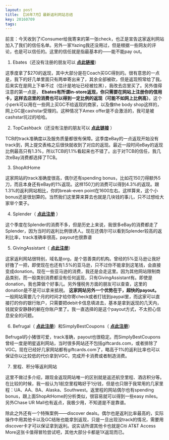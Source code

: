 ```yaml
---
layout: post
title: 【16年7月】最新返利网站总结
key: 20160709
tags:
---
```


前言：今天收到了iConsumer给我寄来的第一张check，也正是宣告这家返利网站加入了我们的信任名单。另外一家Yazing我还没用过，但是根据一些网友的评论，也是可以信任的。这里的信任就是指最基本的——能不能pay out。

1. Ebates（还没有注册的朋友可以
**[点此链接](http://www.ebates.com/rf.do?referrerid=pn3%2FBSjsI1XhPFkeH8jeKQ%3D%3D&eeid=28187)**）

这季度拿了$270的返现，其中大部分是在Coach买GC得到的。很有意思的一点是，我下的好几单里面只有两单寄出来了，其余全部被砍，但是返现照常给了我。后来实在是网上下单不过（估计是地址已经被拉黑），我改去店里买了。另外值得注意的第一点是，
**Ebates有所谓in-store返现，你只需要在网站上注册你的信用卡，这样去店里的消费也可以得到一定比例的返现（可能不如网上比例高）**。这个小perk可以用在一些网上买GC不给返现的商家，以及像the body shop这样的，网上GC是cashstar受理的。这种情况下Amex offer是不会激活的，我可是被cashstar坑过的哈哈。

2. TopCashback（还没有注册的朋友可以
**[点此链接](http://www.topcashback.com/ref/shamrock)**
）

TCB的track准确度以及服务质量都很有保障。这季度eBay的一点返现开始没有track到，网上提交表格之后很快就收到了对应的返现。最近一段时间eBay的返现比例最高只有1.3%，所以TCB的1.1%看起来也不错了。出于对TCB的信任，我几次eBay消费都选择了TCB。

3. ShopAtHome

这家网站的track准确度很高，偶尔还有spending bonus，比如花150刀得额外5刀，而且本身还有eBay的1%返现。这样150刀的消费可以得到4.3%的返现。跟1.3%的返利网站相比，你的break-even point在1600左右。这样算来，这个小bonus还是很划算的。当然我们这里算来算去也就是几块钱的事儿，只不过想给大家举个栗子。

4. Splender（
**[点此注册](http://fbuy.me/c8VO7)**
）

这个季度在Splender的消费不多，但是历史上来说，我很多eBay的消费都走了Splender，因为当时的返利比例很诱人。现在还偶尔可以看到Splender较高的返利比率，track准确率很高，payout也很靠谱

5. GivingAssistant（
**[点此注册](https://givingassistant.org/?rid=x61u06j0ez)**）

这家返利网站很特别，域名是org，是个慈善类的机构。曾经的5%亚马逊让我好好撸了一把，即使现在也还有1.5%的亚马逊，只不过你不能拿到这笔钱，会直接变成donation。现在一些亚马逊的消费，我还是会走这里。因为其他网站限制商品类别，而一般类别消费都没有任何返现，只有GivingAssistant有。即使是donation，我也算做个好事儿。另外懂税务方面的朋友可以查查，这里的donation是不是可以拿来抵税。
**这家网站另外一个优势在于，超快的payout。**
一般网站需要几个月的时间才给你寄check或者打钱到paypal里，而这家可以直接打的你的银行账户，只需要把debit卡信息填进去，基本是拿到返现的几天内，钱就安安静静的躺在你账户里了。我一直选择的是这个payout方式，不太担心信息安全的问题。

6. Befrugal（
**[点此注册](http://www.befrugal.com/referral/?ref=TXOQJGI)**）和SimplyBestCoupons（
**[点此注册](https://www.simplybestcoupons.com/?refid=49191)**）

Befrugal的小猪很可爱，track准确，payout也很稳定。而SimplyBestCoupons曾经一度是明星返利网站，当时很多网站还不包括giftcards.com，或者排除了VGC。现在已经好几家网站都有giftcards.com了，略高于1%的返利比率也可以保证你以比较低的代价拿到VGC，完成开卡消费或者制造消费。

7. 里程、积分等返利网站

这里不做过多介绍，跟现金返现网站唯一的区别就是返还航空里程、酒店积分等。在比较的时候，我一般认为1航空里程略好于1分钱，但是也只限于我常用的几家里程：UA、AA、BA、Alaska、Southwest。返里程的网站偶尔也有spending bonus，跟上面ShopAtHome的分析类似，很容易就可以得到一些easy miles。另外Chase UR Mall也有返点，我极少用，不知道是不是靠谱。

除此之外还有一个特殊案例——discover deals。偶尔也是返利比率最高的，实际操作中用其他卡以及GC结账也能拿到返现，只是一旦出现没track的情况，需要用discover卡才可以保证拿到返利。说实话所谓其他卡也就是Citi AT&T Access More这张卡值得冒险尝试吧，其他大部分卡都是1X返现而已。